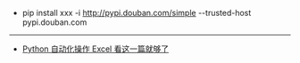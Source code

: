 - pip install xxx -i http://pypi.douban.com/simple --trusted-host pypi.douban.com
---
-  [Python 自动化操作 Excel 看这一篇就够了](http://www.ityouknow.com/python/2019/12/29/python-excel-103.html)

